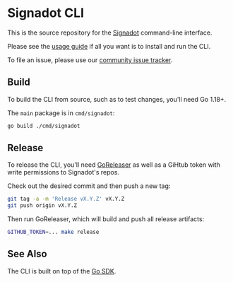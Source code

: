 # Signadot CLI

This is the source repository for the [Signadot](https://signadot.com) command-line interface.

Please see the [usage guide](https://docs.signadot.com/docs/cli) if all you want
is to install and run the CLI.

To file an issue, please use our [community issue tracker](https://github.com/signadot/community/issues).

## Build

To build the CLI from source, such as to test changes, you'll need Go 1.18+.

The `main` package is in  `cmd/signadot`:

```sh
go build ./cmd/signadot
```

## Release

To release the CLI, you'll need [GoReleaser](https://goreleaser.com/) as well as
a GiHtub token with write permissions to Signadot's repos.

Check out the desired commit and then push a new tag:

```sh
git tag -a -m 'Release vX.Y.Z' vX.Y.Z
git push origin vX.Y.Z
```

Then run GoReleaser, which will build and push all release artifacts:

```sh
GITHUB_TOKEN=... make release
```

## See Also

The CLI is built on top of the [Go SDK](https://github.com/signadot/go-sdk).

